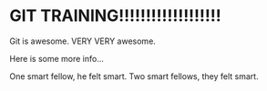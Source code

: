 # GIT TRAINING!!!!!!!!!!!!!!!!!!!

Git is awesome. VERY VERY awesome.

Here is some more info...

One smart fellow, he felt smart.
Two smart fellows, they felt smart.

